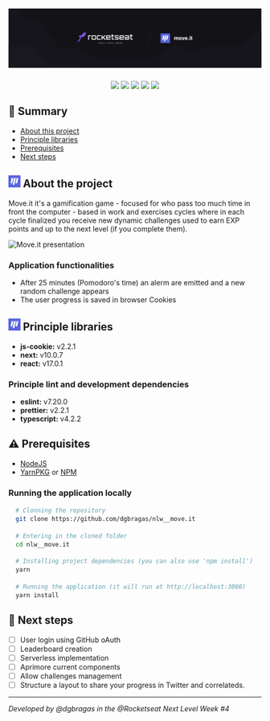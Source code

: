<h1>
  <img src="./docs/banner.png" alt="Rocketseat Move.it" />
</h1>

<p align="center">
  <img src="https://img.shields.io/static/v1?label=Vercel&message=deploy&color=black&style=for-the-badge&logo=vercel"/>
  <img src="https://img.shields.io/github/languages/count/dgbragas/nlw__move.it?style=for-the-badge" />
  <img src="https://img.shields.io/github/repo-size/dgbragas/nlw__move.it?style=for-the-badge" />
  <img src="http://img.shields.io/static/v1?label=Code%20Style&message=AirBnB&color=red&style=for-the-badge" />
  <img src="http://img.shields.io/static/v1?label=STATUS&message=v1%20Finished&color=yellowgreen&style=for-the-badge"/>
</p>

## **:book: Summary**

- [About this project](#-about-the-project)
- [Principle libraries](#-principle-libraries)
- [Prerequisites](#warning-prerequisites)
- [Next steps](#shoe-next-steps)

## **<img src="./docs/badge.png"> About the project**

Move.it it's a gamification game - focused for who pass too much time in front the computer - based in work and exercises cycles where in each cycle finalized you receive new dynamic challenges used to earn EXP points and up to the next level (if you complete them).

<img src="./docs/moveit-capture.gif" alt="Move.it presentation" />

### Application functionalities

- After 25 minutes (Pomodoro's time) an alerm are emitted and a new random challenge appears
- The user progress is saved in browser Cookies

## **<img src="./docs/badge.png"> Principle libraries**

- **js-cookie:** v2.2.1
- **next:** v10.0.7
- **react:** v17.0.1

### Principle lint and development dependencies

- **eslint:** v7.20.0
- **prettier:** v2.2.1
- **typescript:** v4.2.2

## **:warning: Prerequisites**

- <a href="https://nodejs.org/en/" target="_blank">NodeJS</a>
- <a href="https://yarnpkg.com/" target="_blank">YarnPKG</a> or <a href="https://www.npmjs.com/" target="_blank">NPM</a>

### Running the application locally

```bash
  # Clonning the repository
  git clone https://github.com/dgbragas/nlw__move.it

  # Entering in the cloned folder
  cd nlw__move.it

  # Installing project dependencies (you can also use 'npm install')
  yarn

  # Running the application (it will run at http://localhost:3000)
  yarn install
```

## **:shoe: Next steps**

- [ ] User login using GitHub oAuth
- [ ] Leaderboard creation
- [ ] Serverless implementation
- [ ] Aprimore current components
- [ ] Allow challenges management
- [ ] Structure a layout to share your progress in Twitter and correlateds.

---

*Developed by @dgbragas in the @Rocketseat Next Level Week #4*
